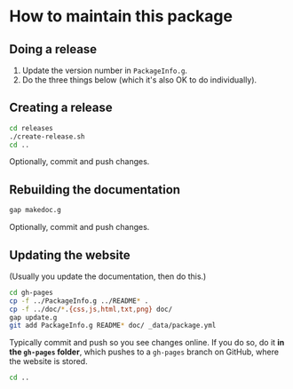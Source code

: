 
# How to maintain this package

## Doing a release

 1. Update the version number in `PackageInfo.g`.
 2. Do the three things below
    (which it's also OK to do individually).

## Creating a release

```sh
cd releases
./create-release.sh
cd ..
```

Optionally, commit and push changes.

## Rebuilding the documentation

```sh
gap makedoc.g
```

Optionally, commit and push changes.

## Updating the website

(Usually you update the documentation, then do this.)

```sh
cd gh-pages
cp -f ../PackageInfo.g ../README* .
cp -f ../doc/*.{css,js,html,txt,png} doc/
gap update.g
git add PackageInfo.g README* doc/ _data/package.yml
```

Typically commit and push so you see changes online.
If you do so, do it **in the `gh-pages` folder**, which pushes
to a `gh-pages` branch on GitHub, where the website is stored.

```sh
cd ..
```

